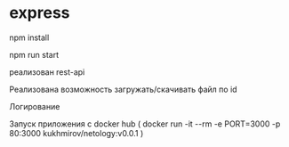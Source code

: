 ﻿# express
 <p>npm install</p>
 <p>npm run start</p>
 <p>реализован rest-api</p>
 <p>Реализована возможность загружать/скачивать файл по id</p>
 <p>Логирование</p>

Запуск приложения с docker hub ( docker run -it --rm -e PORT=3000 -p 80:3000 kukhmirov/netology:v0.0.1 )
